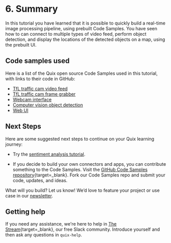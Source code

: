 # 6. Summary

In this tutorial you have learned that it is possible to quickly build a real-time image processing pipeline, using prebuilt Code Samples. You have seen how to can connect to multiple types of video feed, perform object detection, and display the locations of the detected objects on a map, using the prebuilt UI.

## Code samples used

Here is a list of the Quix open source Code Samples used in this tutorial, with links to their code in GitHub:

* [TfL traffic cam video feed](https://github.com/quixio/quix-samples/tree/main/python/sources/TFL-Camera-Feed)
* [TfL traffic cam frame grabber](https://github.com/quixio/quix-samples/tree/main/python/transformations/TFL-Camera-Frame-Extraction)
* [Webcam interface](https://github.com/quixio/quix-samples/tree/main/applications/image-processing/webcam-input)
* [Computer vision object detection](https://github.com/quixio/quix-samples/tree/main/python/transformations/Image-processing-object-detection)
* [Web UI](https://github.com/quixio/quix-samples/tree/main/nodejs/advanced/Image-Processing-UI)

## Next Steps

Here are some suggested next steps to continue on your Quix learning journey:

* Try the [sentiment analysis tutorial](../sentiment-analysis/index.md).

* If you decide to build your own connectors and apps, you can contribute something to the Code Samples. Visit the [GitHub Code Samples repository](https://github.com/quixio/quix-samples){target=_blank}. Fork our Code Samples repo and submit your code, updates, and ideas.

What will you build? Let us know! We’d love to feature your project or use case in our [newsletter](https://www.quix.io/community/).

## Getting help

If you need any assistance, we're here to help in [The Stream](https://join.slack.com/t/stream-processing/shared_invite/zt-13t2qa6ea-9jdiDBXbnE7aHMBOgMt~8g){target=_blank}, our free Slack community. Introduce yourself and then ask any questions in `quix-help`.
